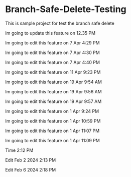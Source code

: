 # Branch-Safe-Delete-Testing
This is sample project for test the branch safe delete

Im going to update this feature on 12.35 PM

Im going to edit this feature on 7 Apr 4:29 PM

Im going to edit this feature on 7 Apr 4:30 PM

Im going to edit this feature on 7 Apr 4:40 PM

Im going to edit this feature on 11 Apr 9:23 PM

Im going to edit this feature on 19 Apr 9:54 AM

Im going to edit this feature on 19 Apr 9:56 AM

Im going to edit this feature on 19 Apr 9:57 AM

Im going to edit this feature on 1 Apr 9:24 PM

Im going to edit this feature on 1 Apr 10:59 PM

Im going to edit this feature on 1 Apr 11:07 PM

Im going to edit this feature on 1 Apr 11:09 PM

Time 2:12 PM

Edit Feb 2 2024 2:13 PM

Edit Feb 6 2024 2:18 PM
